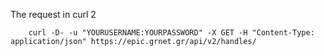 
The request in curl 2

```curl
    curl -D- -u "YOURUSERNAME:YOURPASSWORD" -X GET -H "Content-Type: application/json" https://epic.grnet.gr/api/v2/handles/
```


